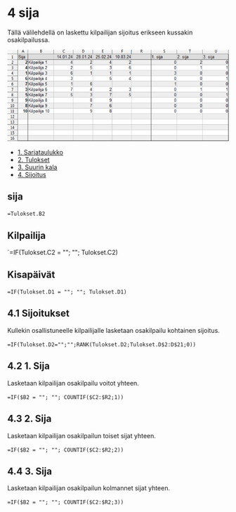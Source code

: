 # 4 sija
Tällä välilehdellä on laskettu kilpailijan sijoitus erikseen kussakin osakilpailussa. 

![sarjataulukko](Cup_sijoitus.png)

- [1. Sarjataulukko](standings.md)
- [2. Tulokset](results.md)
- [3. Suurin kala](biggest_fish.md)
- [4. Sijoitus](ranking.md)

## sija
`=Tulokset.B2`

## Kilpailija
`=IF(Tulokset.C2 = ""; ""; Tulokset.C2)

## Kisapäivät
`=IF(Tulokset.D1 = ""; ""; Tulokset.D1)`

## 4.1 Sijoitukset

Kullekin osallistuneelle kilpailijalle lasketaan osakilpailu kohtainen sijoitus.

`=IF(Tulokset.D2="";"";RANK(Tulokset.D2;Tulokset.D$2:D$21;0))`

## 4.2 1. Sija

Lasketaan kilpailijan osakilpailu voitot yhteen.

`=IF($B2 = ""; ""; COUNTIF($C2:$R2;1))`

## 4.3 2. Sija

Lasketaan kilpailijan osakilpailun toiset sijat yhteen.

`=IF($B2 = ""; ""; COUNTIF($C2:$R2;2))`

## 4.4 3. Sija

Lasketaan kilpailijan osakilpailun kolmannet sijat yhteen.

`=IF($B2 = ""; ""; COUNTIF($C2:$R2;3))`
